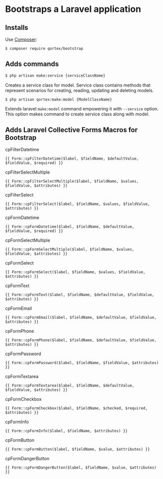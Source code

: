 # Bootstraps a Laravel application

## Installs
Use [Composer](https://getcomposer.org/):

```sh
$ composer require qortex/bootstrap
```

## Adds commands
```sh
$ php artisan make:service {serviceClassName}
```
Creates a service class for model. Service class contains methods that represent scenarios for creating, reading, updating and deleting models.

```sh
$ php artisan qortex:make:model {ModelClassName}
```
Extends laravel `make:model` command empowering it with `--service` option. This option makes command to create service class along with model.

## Adds Laravel Collective Forms Macros for Bootstrap

cpFilterDatetime
```blade
{{ Form::cpFilterDatetime($label, $fieldName, $defaultValue, $fieldValue, $required) }}
```

cpFilterSelectMultiple
```blade
{{ Form::cpFilterSelectMultiple($label, $fieldName, $values, $fieldValue, $attributes) }}
```

cpFilterSelect
```blade
{{ Form::cpFilterSelect($label, $fieldName, $values, $fieldValue, $attributes) }}
```

cpFormDatetime
```blade
{{ Form::cpFormDatetime($label, $fieldName, $defaultValue, $fieldValue, $required) }}
```

cpFormSelectMultiple
```blade
{{ Form::cpFormSelectMultiple($label, $fieldName, $values, $fieldValue, $attributes) }}
```

cpFormSelect
```blade
{{ Form::cpFormSelect($label, $fieldName, $values, $fieldValue, $attributes) }}
```

cpFormText
```blade
{{ Form::cpFormText($label, $fieldName, $defaultValue, $fieldValue, $attributes) }}
```

cpFormEmail
```blade
{{ Form::cpFormEmail($label, $fieldName, $defaultValue, $fieldValue, $attributes) }}
```

cpFormPhone
```blade
{{ Form::cpFormPhone($label, $fieldName, $defaultValue, $fieldValue, $attributes) }}
```

cpFormPassword
```blade
{{ Form::cpFormPassword($label, $fieldName, $fieldValue, $attributes) }}
```

cpFormTextarea
```blade
{{ Form::cpFormTextarea($label, $fieldName, $defaultValue, $fieldValue, $attributes) }}
```

cpFormCheckbox
```blade
{{ Form::cpFormCheckbox($label, $fieldName, $checked, $required, $attributes) }}
```

cpFormInfo
```blade
{{ Form::cpFormInfo($label, $fieldName, $attributes) }}
```

cpFormButton
```blade
{{ Form::cpFormButton($label, $fieldName, $value, $attributes) }}
```

cpFormDangerButton
```blade
{{ Form::cpFormDangerButton($label, $fieldName, $value, $attributes) }}
```

